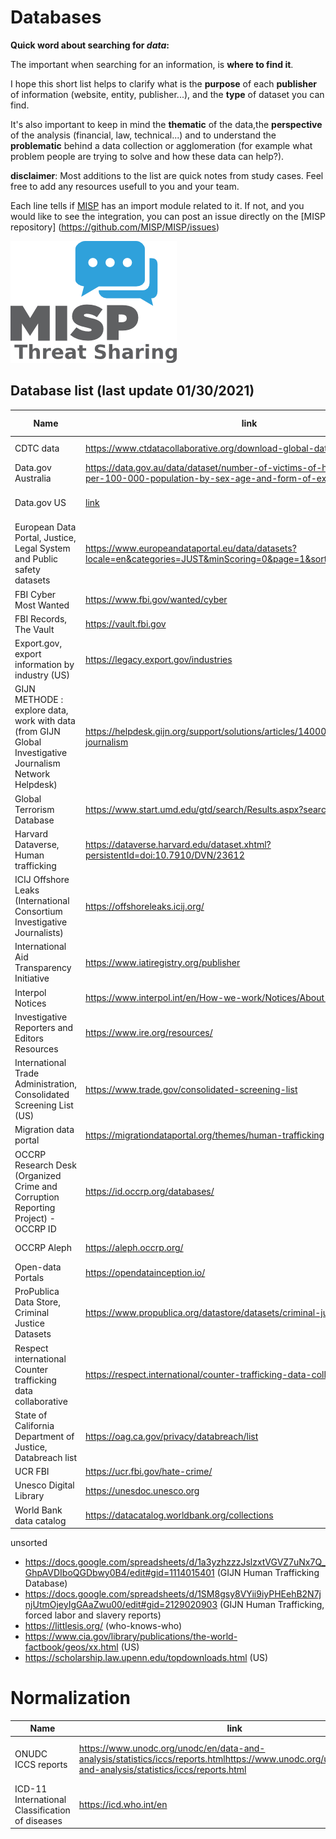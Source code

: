 
# Databases

**Quick word about searching for *data*:**

The important when searching for an information, is **where to find it**. 

I hope this short list helps to clarify what is the **purpose** of each **publisher** of information (website, entity, publisher...), and the **type** of dataset you can find.

It's also important to keep in mind the **thematic** of the data,the **perspective** of the analysis (financial, law, technical...) and to understand the **problematic** behind a data collection or agglomeration (for example what problem people are trying to solve and how these data can help?).


**disclaimer**: Most additions to the list are quick notes from study cases. Feel free to add any resources usefull to you and your team. 

Each line tells if [MISP](https://github.com/MISP/MISP) has an import module related to it. If not, and you would like to see the integration, you can post an issue directly on the [MISP repository] (https://github.com/MISP/MISP/issues)

![misp logo](https://raw.githubusercontent.com/C00kie-/ORCRI/master/sources/image/misp-logo.png)

## Database list (last update 01/30/2021)
 
|Name|link|last-view|label|MISP module|
|-|-|-|-|-|
|CDTC data|https://www.ctdatacollaborative.org/download-global-dataset|02/12/2021| Human trafficking|
|Data.gov Australia|https://data.gov.au/data/dataset/number-of-victims-of-human-trafficking-per-100-000-population-by-sex-age-and-form-of-exploitation|02/12/2021| Human trafficking|
|Data.gov US|[link](https://catalog.data.gov/dataset?q=human+trafficking+&sort=score+desc%2C+name+asc&as_sfid=AAAAAAWPffZ7pi1Wrm4jeh4vlWtQU_Dz4XOBhu4-gsiHRRsR0ib2GqYbgwwiK8b7FxohOTzpipXV2215yC_IhYbtpvpMF5wXHve63ozrL983X0bu14FSP6CeEtZL5tVq5-DDSD4%3D&as_fid=a408794751047c4030b89524c3ebed25245aaebd)|02/12/2021|Human trafficking, child labor|
|European Data Portal, Justice, Legal System and Public safety datasets |https://www.europeandataportal.eu/data/datasets?locale=en&categories=JUST&minScoring=0&page=1&sort=relevance%2Bdesc |01/30/2021|justice, public safety||
|FBI Cyber Most Wanted | https://www.fbi.gov/wanted/cyber | 01/30/2021 | law enforcement ||
|FBI Records, The Vault | https://vault.fbi.gov | 01/30/2021 |law enforcement||
|Export.gov, export information by industry (US) |https://legacy.export.gov/industries | 01/30/2021|export||
|GIJN METHODE : explore data, work with data (from GIJN Global Investigative Journalism Network Helpdesk)|https://helpdesk.gijn.org/support/solutions/articles/14000036505-data-journalism |01/30/2021|journalism||
|Global Terrorism Database |https://www.start.umd.edu/gtd/search/Results.aspx?search=&sa.x=54&sa.y=3|02/20/2021|Terrorism|
|Harvard Dataverse, Human trafficking|https://dataverse.harvard.edu/dataset.xhtml?persistentId=doi:10.7910/DVN/23612| 02/12/2021| Human trafficking|
|ICIJ Offshore Leaks (International Consortium Investigative Journalists) |https://offshoreleaks.icij.org/  |01/30/2021|leak||
|International Aid Transparency Initiative |https://www.iatiregistry.org/publisher |01/30/2021|||
|Interpol Notices | https://www.interpol.int/en/How-we-work/Notices/About-Notices | 01/30/2021 | law enforcement||
|Investigative Reporters and Editors Resources|https://www.ire.org/resources/| 01/30/2021|||
|International Trade Administration, Consolidated Screening List (US) |https://www.trade.gov/consolidated-screening-list | 01/30/2021| trade ||
|Migration data portal|https://migrationdataportal.org/themes/human-trafficking|02/12/2021|Human trafficking|
|OCCRP Research Desk (Organized Crime and Corruption Reporting Project) - OCCRP ID| https://id.occrp.org/databases/ |01/30/2021|corruption, crime||
|OCCRP Aleph | https://aleph.occrp.org/ |01/30/2021 |corruption, crime||
|Open-data Portals |https://opendatainception.io/| 01/30/2021|||
|ProPublica Data Store, Criminal Justice Datasets |https://www.propublica.org/datastore/datasets/criminal-justice | 01/30/2021|justice, crime||
|Respect international Counter trafficking data collaborative|https://respect.international/counter-trafficking-data-collaborative/|02/12/2021| Human trafficking|
|State of California Department of Justice, Databreach list |https://oag.ca.gov/privacy/databreach/list| 01/30/2021 | databreach||
|UCR FBI|https://ucr.fbi.gov/hate-crime/|02/12/2021|Hate crime||
|Unesco Digital Library |https://unesdoc.unesco.org | 01/30/2021 |||
|World Bank data catalog | https://datacatalog.worldbank.org/collections| 01/30/2021 |||



unsorted
- https://docs.google.com/spreadsheets/d/1a3yzhzzzJslzxtVGVZ7uNx7Q_GhpAVDIboQGDbwy0B4/edit#gid=1114015401 (GIJN Human Trafficking Database)
- https://docs.google.com/spreadsheets/d/1SM8gsy8VYii9iyPHEehB2N7jnjUtmOjeyIgGAaZwu00/edit#gid=2129020903 (GIJN Human Trafficking, forced labor and slavery reports)
- https://littlesis.org/ (who-knows-who)
- https://www.cia.gov/library/publications/the-world-factbook/geos/xx.html (US)
- https://scholarship.law.upenn.edu/topdownloads.html (US)

# Normalization

|Name|link|last-view|label|MISP|
|-|-|-|-|-|
|ONUDC ICCS reports|https://www.unodc.org/unodc/en/data-and-analysis/statistics/iccs/reports.htmlhttps://www.unodc.org/unodc/en/data-and-analysis/statistics/iccs/reports.html|02/13/21|NOMENCLATURE|OBJECT TEMPLATE OR TAXONOMY|
|ICD-11 International Classification of diseases|https://icd.who.int/en|02/13/2021|cause of death|

